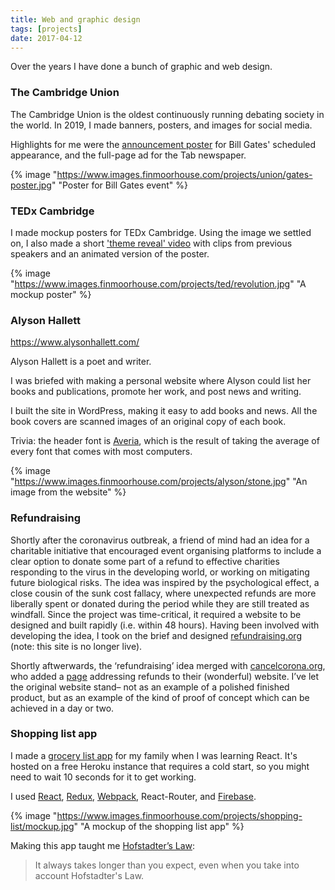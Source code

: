 ```yaml
---
title: Web and graphic design
tags: [projects]
date: 2017-04-12
---
```


Over the years I have done a bunch of graphic and web design.

### The Cambridge Union

The Cambridge Union is the oldest continuously running debating society in the world. In 2019, I made banners, posters, and images for social media.

Highlights for me were the [announcement poster](https://www.images.finmoorhouse.com/projects/union/fry.jpg) for Bill Gates' scheduled appearance, and the full-page ad for the Tab newspaper.

{% image "https://www.images.finmoorhouse.com/projects/union/gates-poster.jpg" "Poster for Bill Gates event" %}

### TEDx Cambridge

I made mockup posters for TEDx Cambridge. Using the image we settled on, I also made a short ['theme reveal' video](https://www.facebook.com/watch/?v=676027009561214) with clips from previous speakers and an animated version of the poster.

{% image "https://www.images.finmoorhouse.com/projects/ted/revolution.jpg" "A mockup poster" %}

### Alyson Hallett

https://www.alysonhallett.com/

Alyson Hallett is a poet and writer.

I was briefed with making a personal website where Alyson could list her books and publications, promote her work, and post news and writing.

I built the site in WordPress, making it easy to add books and news. All the book covers are scanned images of an original copy of each book.

Trivia: the header font is [Averia](http://iotic.com/averia/), which is the result of taking the average of every font that comes with most computers.

{% image "https://www.images.finmoorhouse.com/projects/alyson/stone.jpg" "An image from the website" %}

### Refundraising

Shortly after the coronavirus outbreak, a friend of mind had an idea  for a charitable initiative that encouraged event organising platforms  to include a clear option to donate some part of a refund to effective  charities responding to the virus in the developing world, or working on mitigating future biological risks. The idea was inspired by the  psychological effect, a close cousin of the sunk cost fallacy, where  unexpected refunds are more liberally spent or donated during the period while they are still treated as windfall. Since the project was  time-critical, it required a website to be designed and built rapidly  (i.e. within 48 hours). Having been involved with developing the idea, I took on the brief and designed [refundraising.org](https://refundraising.org/) (note: this site is no longer live).

Shortly aftwerwards, the ‘refundraising’ idea merged with [cancelcorona.org](https://cancelcorona.org/), who added a [page](https://cancelcorona.org/refunds/) addressing refunds to their (wonderful) website. I’ve let the original  website stand– not as an example of a polished finished product, but as  an example of the kind of proof of concept which can be achieved in a  day or two.

### Shopping list app

I made a [grocery list app](https://fin-shopping-list.herokuapp.com/) for my family when I was learning React. It's hosted on a free Heroku instance that requires a cold start, so you might need to wait 10 seconds for it to get working.

I used [React](https://reactjs.org/), [Redux](https://redux.js.org/introduction/getting-started), [Webpack](https://webpack.js.org/), React-Router, and [Firebase](https://firebase.google.com/).

{% image "https://www.images.finmoorhouse.com/projects/shopping-list/mockup.jpg" "A mockup of the shopping list app" %}

Making this app taught me [Hofstadter’s Law](https://en.wikipedia.org/wiki/Hofstadter's_law):

> It always takes longer than you expect, even when you take into account Hofstadter's Law.